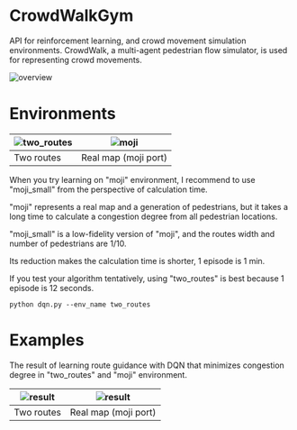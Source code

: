# CrowdWalkGym
API for reinforcement learning, and crowd movement simulation environments.
CrowdWalk, a multi-agent pedestrian flow simulator, is used for representing crowd movements.

![overview](images/overview.png)

# Environments
| ![two_routes](images/two_routes.gif)          | ![moji](images/moji.gif) |
| ----------------------------------------- | ------------------------------------- |
| Two routes | Real map (moji port) |

When you try learning on "moji" environment, I recommend to use "moji_small" from the perspective of calculation time.

"moji" represents a real map and a generation of pedestrians, but it takes a long time to calculate a congestion degree from all pedestrian locations.

"moji_small" is a low-fidelity version of "moji", and the routes width and number of pedestrians are 1/10.

Its reduction makes the calculation time is shorter, 1 episode is 1 min.

If you test your algorithm tentatively, using "two_routes" is best because 1 episode is 12 seconds.

```
python dqn.py --env_name two_routes
```

# Examples
The result of learning route guidance with DQN that minimizes congestion degree in "two_routes" and "moji" environment.

| ![result](images/result_two_routes.png)          | ![result](images/result_moji.png) |
| ----------------------------------------- | ------------------------------------- |
| Two routes | Real map (moji port) |



